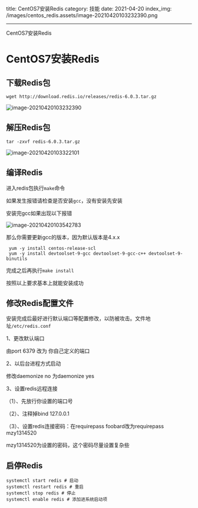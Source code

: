 title: CentOS7安装Redis
category: 技能
date: 2021-04-20
index_img: /images/centos_redis.assets/image-20210420103232390.png

---

CentOS7安装Redis
<!--more-->

# CentOS7安装Redis

## 下载Redis包

```shell
wget http://download.redis.io/releases/redis-6.0.3.tar.gz
```



![image-20210420103232390](/images/centos_redis.assets/image-20210420103232390.png)



## 解压Redis包

```shell
tar -zxvf redis-6.0.3.tar.gz
```

![image-20210420103322101](/images/centos_redis.assets/image-20210420103322101.png)



## 编译Redis

进入redis包执行`make`命令

如果发生报错请检查是否安装`gcc`，没有安装先安装

安装完gcc如果出现以下报错

![image-20210420103542783](/images/centos_redis.assets/image-20210420103542783.png)

那么你需要更新gcc的版本，因为默认版本是4.x.x

```shell
 yum -y install centos-release-scl
 yum -y install devtoolset-9-gcc devtoolset-9-gcc-c++ devtoolset-9-binutils
```

完成之后再执行`make install`

按照以上要求基本上就能安装成功



## 修改Redis配置文件

安装完成后最好进行默认端口等配置修改，以防被攻击。文件地址` /etc/redis.conf `

1、更改默认端口

由port 6379 改为 你自己定义的端口

2、以后台进程方式启动

修改daemonize no 为daemonize yes

3、设置redis远程连接

（1）、先放行你设置的端口号

（2）、注释掉bind 127.0.0.1

（3）、设置redis连接密码：在requirepass foobard改为requirepass mzy1314520

mzy1314520为设置的密码，这个密码尽量设置复杂些



## 启停Redis

```shell
systemctl start redis # 启动
systemctl restart redis # 重启
systemctl stop redis # 停止
systemctl enable redis # 添加进系统启动项
```





